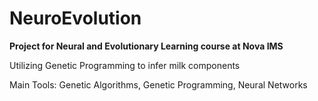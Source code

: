 # NeuroEvolution
**Project for Neural and Evolutionary Learning course at Nova IMS**

Utilizing Genetic Programming to infer milk components

Main Tools: Genetic Algorithms, Genetic Programming, Neural Networks
